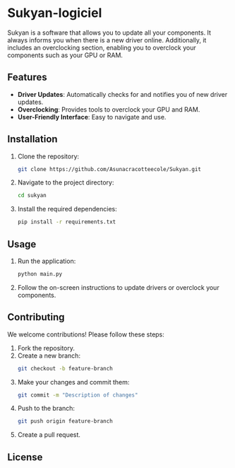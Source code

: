 # Sukyan-logiciel

Sukyan is a software that allows you to update all your components. It always informs you when there is a new driver online. Additionally, it includes an overclocking section, enabling you to overclock your components such as your GPU or RAM.

## Features

- **Driver Updates**: Automatically checks for and notifies you of new driver updates.
- **Overclocking**: Provides tools to overclock your GPU and RAM.
- **User-Friendly Interface**: Easy to navigate and use.

## Installation

1. Clone the repository:
    ```bash
    git clone https://github.com/Asunacracotteecole/Sukyan.git
    ```
2. Navigate to the project directory:
    ```bash
    cd sukyan
    ```
3. Install the required dependencies:
    ```bash
    pip install -r requirements.txt
    ```

## Usage

1. Run the application:
    ```bash
    python main.py
    ```
2. Follow the on-screen instructions to update drivers or overclock your components.

## Contributing

We welcome contributions! Please follow these steps:

1. Fork the repository.
2. Create a new branch:
    ```bash
    git checkout -b feature-branch
    ```
3. Make your changes and commit them:
    ```bash
    git commit -m "Description of changes"
    ```
4. Push to the branch:
    ```bash
    git push origin feature-branch
    ```
5. Create a pull request.

## License

